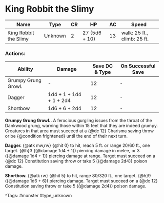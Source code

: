 # King Robbit the Slimy

| Name | Type | CR | HP | AC | Speed |
|------|------|----|----|----|-------|
| King Robbit the Slimy | Unknown | 2 | 27 (5d6 + 10) | 13 | walk: 25 ft., climb: 25 ft. |

### Actions:

| Ability | Damage | Save DC & Type | On Successful Save |
|---------|--------|----------------|--------------------|
| Grumpy Grung Growl. | - | 12 | - |
| Dagger | 1d4 + 1 + 1d4 + 1 + 2d4 | 12 | - |
| Shortbow | 1d6 + 6 + 2d4 | 12 | - |


**Grumpy Grung Growl..** A ferocious gurgling issues from the throat of the Dankwood grung, warning those within 15 feet that they are indeed grumpy. Creatures in that area must succeed at a {@dc 12} Charisma saving throw or be {@condition frightened} until the end of their next turn.

**Dagger.** {@atk mw,rw} {@hit 0} to hit, reach 5 ft. or range 20/60 ft., one target. {@h}3 ({@damage 1d4 + 1}) piercing damage in melee, or 3 ({@damage 1d4 + 1}) piercing damage at range. Target must succeed on a {@dc 12} Constitution saving throw or take 5 ({@damage 2d4}) poison damage.

**Shortbow.** {@atk rw} {@hit 5} to hit, range 80/320 ft., one target. {@h}9 ({@damage 1d6 + 6}) piercing damage. Target must succeed on a {@dc 12} Constitution saving throw or take 5 ({@damage 2d4}) poison damage.

^Tags: #monster #type_unknown